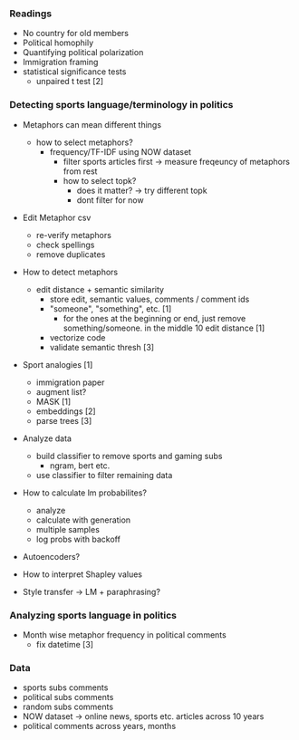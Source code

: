 ### Readings
- No country for old members
- Political homophily
- Quantifying political polarization
- Immigration framing
- statistical significance tests
    - unpaired t test [2]

### Detecting sports language/terminology in politics

- Metaphors can mean different things
    - how to select metaphors?
        - frequency/TF-IDF using NOW dataset
            - filter sports articles first -> measure freqeuncy of metaphors from rest
            - how to select topk?
                - does it matter? -> try different topk
                - dont filter for now 

- Edit Metaphor csv 
    - re-verify metaphors
    - check spellings
    - remove duplicates

- How to detect metaphors
    - edit distance + semantic similarity
        - store edit, semantic values, comments / comment ids
        - "someone", "something", etc.  [1]
            - for the ones at the beginning or end, just remove something/someone. in the middle 10 edit distance  [1]
        - vectorize code
        - validate semantic thresh  [3]

- Sport analogies [1]
    - immigration paper
    - augment list?
    - MASK [1]
    - embeddings [2]
    - parse trees [3]

- Analyze data 
    - build classifier to remove sports and gaming subs 
        - ngram, bert etc.
    - use classifier to filter remaining data

- How to calculate lm probabilites?
    - analyze
    - calculate with generation
    - multiple samples
    - log probs with backoff

- Autoencoders?

- How to interpret Shapley values

- Style transfer -> LM + paraphrasing?


### Analyzing sports language in politics

- Month wise metaphor frequency in political comments
    - fix datetime  [3]


### Data

- sports subs comments
- political subs comments
- random subs comments
- NOW dataset -> online news, sports etc. articles across 10 years
- political comments across years, months